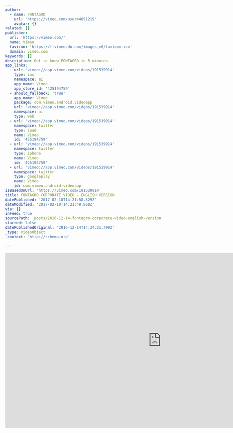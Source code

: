```yaml
---
author:
  - name: FONTAGRO
    url: 'https://vimeo.com/user44891219'
    avatar: {}
related: []
publisher:
  url: 'https://vimeo.com/'
  name: Vimeo
  favicon: 'https://f.vimeocdn.com/images_v6/favicon.ico'
  domain: vimeo.com
keywords: []
description: Get to know FONTAGRO in 5 minutes
app_links:
  - url: 'vimeo://app.vimeo.com/videos/191539914'
    type: ios
    namespace: ai
    app_name: Vimeo
    app_store_id: '425194759'
  - should_fallback: 'true'
    app_name: Vimeo
    package: com.vimeo.android.videoapp
    url: 'vimeo://app.vimeo.com/videos/191539914'
    namespace: ai
    type: web
  - url: 'vimeo://app.vimeo.com/videos/191539914'
    namespace: twitter
    type: ipad
    name: Vimeo
    id: '425194759'
  - url: 'vimeo://app.vimeo.com/videos/191539914'
    namespace: twitter
    type: iphone
    name: Vimeo
    id: '425194759'
  - url: 'vimeo://app.vimeo.com/videos/191539914'
    namespace: twitter
    type: googleplay
    name: Vimeo
    id: com.vimeo.android.videoapp
isBasedOnUrl: 'https://vimeo.com/191539914'
title: FONTAGRO CORPORATE VIDEO - ENGLISH VERSION
datePublished: '2017-02-10T14:21:58.529Z'
dateModified: '2017-02-10T14:21:49.860Z'
via: {}
inFeed: true
sourcePath: _posts/2016-12-14-fontagro-corporate-video-english-version.md
starred: false
datePublishedOriginal: '2016-12-14T14:34:21.799Z'
_type: VideoObject
_context: 'http://schema.org'

---
```

<iframe src="https://cdn.embedly.com/widgets/media.html?src=https%3A%2F%2Fplayer.vimeo.com%2Fvideo%2F191539914&amp;url=https%3A%2F%2Fvimeo.com%2F191539914&amp;image=https%3A%2F%2Fi.vimeocdn.com%2Fvideo%2F602590429_1280.jpg&amp;key=b7d04c9b404c499eba89ee7072e1c4f7&amp;type=text%2Fhtml&amp;schema=vimeo" width="1000" height="563" scrolling="no" frameborder="0" allowfullscreen="" style=""></iframe>